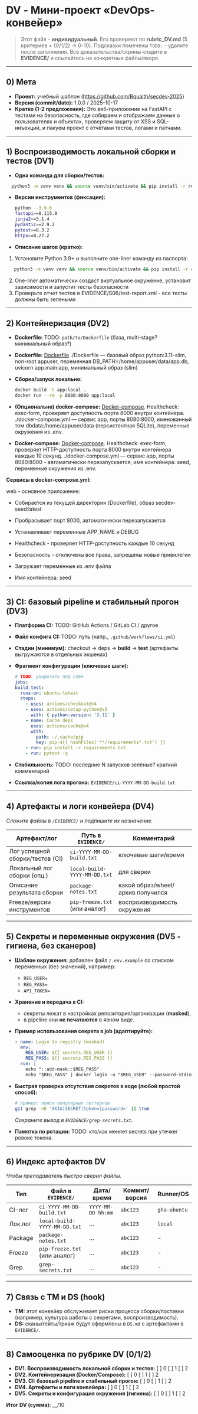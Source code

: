# DV - Мини-проект «DevOps-конвейер»

> Этот файл - **индивидуальный**. Его проверяют по **rubric_DV.md** (5 критериев × {0/1/2} → 0-10).
> Подсказки помечены `TODO:` - удалите после заполнения.
> Все доказательства/скрины кладите в **EVIDENCE/** и ссылайтесь на конкретные файлы/якоря.

---

## 0) Мета

- **Проект:** учебный шаблон (https://github.com/Bquaith/secdev-2025)
- **Версия (commit/date):** 1.0.0 / 2025-10-17
- **Кратко (1-2 предложения):** Это веб-приложение на FastAPI с тестами на безопасность, где собираем и отображаем данные о пользователях и объектах, проверяем защиту от XSS и SQL-инъекций, и пакуем проект с отчётами тестов, логами и патчами.

---

## 1) Воспроизводимость локальной сборки и тестов (DV1)

- **Одна команда для сборки/тестов:**

```bash
  python3 -m venv venv && source venv/bin/activate && pip install -r requirements.txt && python -m pytest tests/ -v --junitxml=EVIDENCE/S06/test-report.xml
```

- **Версии инструментов (фиксация):**

  ```bash
  python --3.9.6
  fastapi==0.115.0
  jinja2==3.1.4
  pydantic==2.9.2
  pytest==8.3.2
  httpx==0.27.2
  ```

- **Описание шагов (кратко):** 
1. Установите Python 3.9+ и выполните one-liner команду из паспорта:

```bash
   python3 -m venv venv && source venv/bin/activate && pip install -r requirements.txt && python -m pytest tests/ -v --junitxml=EVIDENCE/S06/test-report.xml
```

2. One-liner автоматически создаст виртуальное окружение, установит зависимости и запустит тесты безопасности
3. Проверьте отчет тестов в EVIDENCE/S06/test-report.xml - все тесты должны быть зелеными

---

## 2) Контейнеризация (DV2)

- **Dockerfile:** TODO: `path/to/Dockerfile` (база, multi-stage? минимальный образ?)
- **Dockerfile:** [Dockerfile]([https://github.com/2gury/secdev-seed-s06-s08/blob/main/Dockerfile](https://github.com/Bquaith/secdev-2025/blob/main/Dockerfile)) ./Dockerfile — базовый образ python:3.11-slim, non-root appuser, переменная DB_PATH=/home/appuser/data/app.db, uvicorn app.main:app, минимальный образ (slim)
- **Сборка/запуск локально:**

  ```bash
  docker build -t app:local .
  docker run --rm -p 8080:8080 app:local
  ```

- **(Опционально) docker-compose:** [Docker-compose](https://github.com/Bquaith/secdev-2025/blob/main/Dockerfile). Healthcheck: exec‑form, проверяет доступность порта 8000 внутри контейнера. ./docker-compose.yml — сервис app, порты 8080:8000, именованный том dbdata:/home/appuser/data (персистентная SQLite), переменные окружения из .env.


- **Docker-compose:** [Docker-compose](https://github.com/Bquaith/secdev-2025/blob/main/docker-compose.yml). Healthcheck: exec‑form, проверяет HTTP-доступность порта 8000 внутри контейнера каждые 10 секунд. ./docker-compose.yml — сервис app, порты 8080:8000 - автоматически перезапускается, имя контейнера: seed, переменные окружения из .env.

**Сервисы в docker-compose.yml:**

web - основное приложение:

- Собирается из текущей директории (Dockerfile), образ secdev-seed:latest

- Пробрасывает порт 8000, автоматически перезапускается

- Устанавливает переменные APP_NAME и DEBUG

- Healthcheck - проверяет HTTP-доступность каждые 10 секунд

- Безопасность - отключены все права, запрещены новые привилегии

- Загружает переменные из .env файла

- Имя контейнера: seed
  
---

## 3) CI: базовый pipeline и стабильный прогон (DV3)

- **Платформа CI:** TODO: GitHub Actions / GitLab CI / другое
- **Файл конфига CI:** TODO: путь (напр., `.github/workflows/ci.yml`)
- **Стадии (минимум):** checkout → deps → **build** → **test** (артефакты выгружаются в отдельных экшенах)
- **Фрагмент конфигурации (ключевые шаги):**

  ```yaml
  # TODO: укоротите под себя
  jobs:
  build_test:
    runs-on: ubuntu-latest
    steps:
      - uses: actions/checkout@v4
      - uses: actions/setup-python@v5
        with: { python-version: '3.11' }
      - name: Cache deps
        uses: actions/cache@v4
        with:
          path: ~/.cache/pip
          key: pip-${{ hashFiles('**/requirements*.txt') }}
      - run: pip install -r requirements.txt
      - run: pytest -q

  ```

- **Стабильность:** TODO: последние N запусков зелёные? краткий комментарий
- **Ссылка/копия лога прогона:** `EVIDENCE/ci-YYYY-MM-DD-build.txt`

---

## 4) Артефакты и логи конвейера (DV4)

_Сложите файлы в `/EVIDENCE/` и подпишите их назначение._

| Артефакт/лог                    | Путь в `EVIDENCE/`            | Комментарий                                  |
|---------------------------------|-------------------------------|----------------------------------------------|
| Лог успешной сборки/тестов (CI) | `ci-YYYY-MM-DD-build.txt`     | ключевые шаги/время                          |
| Локальный лог сборки (опц.)     | `local-build-YYYY-MM-DD.txt`  | для сверки                                   |
| Описание результата сборки      | `package-notes.txt`           | какой образ/wheel/архив получился            |
| Freeze/версии инструментов      | `pip-freeze.txt` (или аналог) | воспроизводимость окружения                  |

---

## 5) Секреты и переменные окружения (DV5 - гигиена, без сканеров)

- **Шаблон окружения:** добавлен файл `/.env.example` со списком переменных (без значений), например:
  - `REG_USER=`
  - `REG_PASS=`
  - `API_TOKEN=`
- **Хранение и передача в CI:**  
  - секреты лежат в настройках репозитория/организации (**masked**),  
  - в pipeline они **не печатаются** в явном виде.
- **Пример использования секрета в job (адаптируйте):**

  ```yaml
  - name: Login to registry (masked)
    env:
      REG_USER: ${{ secrets.REG_USER }}
      REG_PASS: ${{ secrets.REG_PASS }}
    run: |
      echo "::add-mask::$REG_PASS"
      echo "$REG_PASS" | docker login -u "$REG_USER" --password-stdin registry.example.com
  ```

- **Быстрая проверка отсутствия секретов в коде (любой простой способ):**

  ```bash
  # пример: поиск популярных паттернов
  git grep -nE 'AKIA|SECRET|token=|password=' || true
  ```

  _Сохраните вывод в `EVIDENCE/grep-secrets.txt`._
- **Памятка по ротации:** TODO: кто/как меняет secrets при утечке/ревоке токена.

---

## 6) Индекс артефактов DV

_Чтобы преподаватель быстро сверил файлы._

| Тип     | Файл в `EVIDENCE/`            | Дата/время         | Коммит/версия | Runner/OS    |
|---------|--------------------------------|--------------------|---------------|--------------|
| CI-лог  | `ci-YYYY-MM-DD-build.txt`      | `YYYY-MM-DD hh:mm` | `abc123`      | `gha-ubuntu` |
| Лок.лог | `local-build-YYYY-MM-DD.txt`   | …                  | `abc123`      | `local`      |
| Package | `package-notes.txt`            | …                  | `abc123`      | -            |
| Freeze  | `pip-freeze.txt` (или аналог)  | …                  | `abc123`      | -            |
| Grep    | `grep-secrets.txt`             | …                  | `abc123`      | -            |

---

## 7) Связь с TM и DS (hook)

- **TM:** этот конвейер обслуживает риски процесса сборки/поставки (например, культура работы с секретами, воспроизводимость).  
- **DS:** сканы/гейты/триаж будут оформлены в `DS.md` с артефактами в `EVIDENCE/`.

---

## 8) Самооценка по рубрике DV (0/1/2)

- **DV1. Воспроизводимость локальной сборки и тестов:** [ ] 0 [ ] 1 [ ] 2  
- **DV2. Контейнеризация (Docker/Compose):** [ ] 0 [ ] 1 [ ] 2  
- **DV3. CI: базовый pipeline и стабильный прогон:** [ ] 0 [ ] 1 [ ] 2  
- **DV4. Артефакты и логи конвейера:** [ ] 0 [ ] 1 [ ] 2  
- **DV5. Секреты и конфигурация окружения (гигиена):** [ ] 0 [ ] 1 [ ] 2  

**Итог DV (сумма):** __/10
